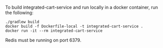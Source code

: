 To build integrated-cart-service and run locally in a docker container, run the following:
```
./gradlew build
docker build -f Dockerfile-local -t integrated-cart-service .
docker run -it --rm integrated-cart-service
```

Redis must be running on port 6379.
